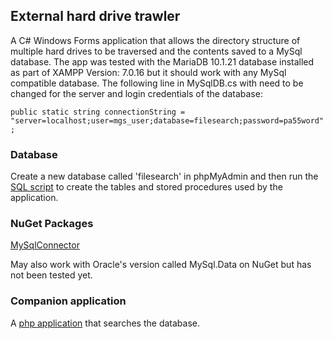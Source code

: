 ## External hard drive trawler
A C# Windows Forms application that allows the directory structure of multiple hard drives to be traversed and the contents saved to a MySql database. The app was tested with the MariaDB 10.1.21 database installed as part of XAMPP Version: 7.0.16 but it should work with any MySql compatible database. The following line in MySqlDB.cs with need to be changed for the server and login credentials of the database:

`public static string connectionString = "server=localhost;user=mgs_user;database=filesearch;password=pa55word";`

### Database

Create a new database called 'filesearch' in phpMyAdmin and then run the [SQL script](database.sql) to create the tables and stored procedures used by the application. 

### NuGet Packages

[MySqlConnector](https://mysqlconnector.net/)

May also work with Oracle's version called MySql.Data on NuGet but has not been tested yet.

### Companion application

A [php application](https://github.com/DavidK1717/HD-file-search) that searches the database.